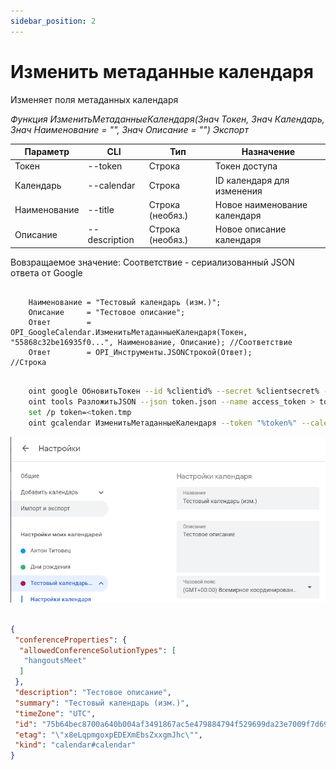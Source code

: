 ```yaml
---
sidebar_position: 2
---
```


# Изменить метаданные календаря
Изменяет поля метаданных календаря

*Функция ИзменитьМетаданныеКалендаря(Знач Токен, Знач Календарь, Знач Наименование = "", Знач Описание = "") Экспорт*

  | Параметр | CLI | Тип | Назначение |
  |-|-|-|-|
  | Токен | --token | Строка | Токен доступа |
  | Календарь | --calendar |  Строка | ID календаря для изменения |
  | Наименование | --title |  Строка (необяз.) | Новое наименование календаря |
  | Описание | --description |  Строка (необяз.) | Новое описание календаря |
  
  Вовзращаемое значение: Соответствие - сериализованный JSON ответа от Google

```bsl title="Пример кода"
			
    Наименование = "Тестовый календарь (изм.)";
    Описание     = "Тестовое описание";
    Ответ        = OPI_GoogleCalendar.ИзменитьМетаданныеКалендаря(Токен, "55868c32be16935f0...", Наименование, Описание); //Соответствие
    Ответ        = OPI_Инструменты.JSONСтрокой(Ответ);                                                                    //Строка

```

```sh title="Пример команд CLI"

    oint google ОбновитьТокен --id %clientid% --secret %clientsecret% --refresh %refreshtoken% > token.json
    oint tools РазложитьJSON --json token.json --name access_token > token.tmp
    set /p token=<token.tmp
    oint gcalendar ИзменитьМетаданныеКалендаря --token "%token%" --calendar "%calendar%" --title "Тестовый календарь (изм.)" --description "ТестовоеОписание"

```

![Результат](img/2.png)

```json title="Результат"

{
 "conferenceProperties": {
  "allowedConferenceSolutionTypes": [
   "hangoutsMeet"
  ]
 },
 "description": "Тестовое описание",
 "summary": "Тестовый календарь (изм.)",
 "timeZone": "UTC",
 "id": "75b64bec8700a640b004af3491867ac5e479884794f529699da23e7009f7d691@group.calendar.google.com",
 "etag": "\"x8eLqpmgoxpEDEXmEbsZxxgmJhc\"",
 "kind": "calendar#calendar"
}

```
